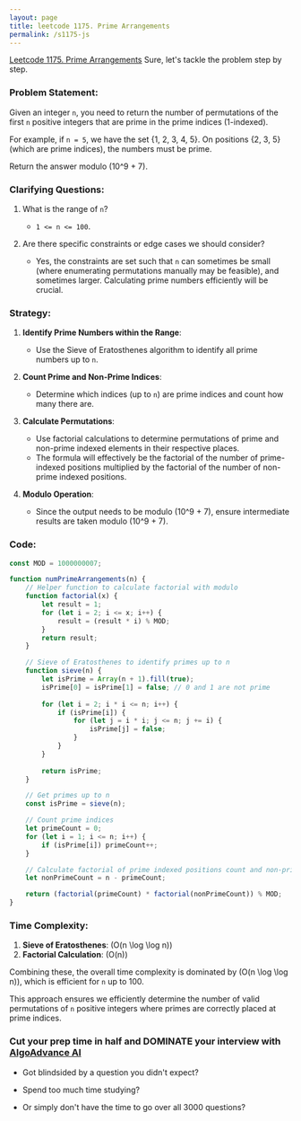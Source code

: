 ```yaml
---
layout: page
title: leetcode 1175. Prime Arrangements
permalink: /s1175-js
---
```

[Leetcode 1175. Prime Arrangements](https://algoadvance.github.io/algoadvance/l1175)
Sure, let's tackle the problem step by step.

### Problem Statement:
Given an integer `n`, you need to return the number of permutations of the first `n` positive integers that are prime in the prime indices (1-indexed).

For example, if `n = 5`, we have the set {1, 2, 3, 4, 5}. On positions {2, 3, 5} (which are prime indices), the numbers must be prime. 

Return the answer modulo \(10^9 + 7\).

### Clarifying Questions:
1. What is the range of `n`?
   - `1 <= n <= 100`.

2. Are there specific constraints or edge cases we should consider?
   - Yes, the constraints are set such that `n` can sometimes be small (where enumerating permutations manually may be feasible), and sometimes larger. Calculating prime numbers efficiently will be crucial.

### Strategy:
1. **Identify Prime Numbers within the Range**:
   - Use the Sieve of Eratosthenes algorithm to identify all prime numbers up to `n`.

2. **Count Prime and Non-Prime Indices**:
   - Determine which indices (up to `n`) are prime indices and count how many there are.

3. **Calculate Permutations**:
   - Use factorial calculations to determine permutations of prime and non-prime indexed elements in their respective places.
   - The formula will effectively be the factorial of the number of prime-indexed positions multiplied by the factorial of the number of non-prime indexed positions.

4. **Modulo Operation**:
   - Since the output needs to be modulo \(10^9 + 7\), ensure intermediate results are taken modulo \(10^9 + 7\).

### Code:

```javascript
const MOD = 1000000007;

function numPrimeArrangements(n) {
    // Helper function to calculate factorial with modulo
    function factorial(x) {
        let result = 1;
        for (let i = 2; i <= x; i++) {
            result = (result * i) % MOD;
        }
        return result;
    }

    // Sieve of Eratosthenes to identify primes up to n
    function sieve(n) {
        let isPrime = Array(n + 1).fill(true);
        isPrime[0] = isPrime[1] = false; // 0 and 1 are not prime
        
        for (let i = 2; i * i <= n; i++) {
            if (isPrime[i]) {
                for (let j = i * i; j <= n; j += i) {
                    isPrime[j] = false;
                }
            }
        }
        
        return isPrime;
    }

    // Get primes up to n
    const isPrime = sieve(n);

    // Count prime indices
    let primeCount = 0;
    for (let i = 1; i <= n; i++) {
        if (isPrime[i]) primeCount++;
    }

    // Calculate factorial of prime indexed positions count and non-prime count
    let nonPrimeCount = n - primeCount;

    return (factorial(primeCount) * factorial(nonPrimeCount)) % MOD;
}
```

### Time Complexity:
1. **Sieve of Eratosthenes**: \(O(n \log \log n)\)
2. **Factorial Calculation**: \(O(n)\)
   
Combining these, the overall time complexity is dominated by \(O(n \log \log n)\), which is efficient for `n` up to 100.

This approach ensures we efficiently determine the number of valid permutations of `n` positive integers where primes are correctly placed at prime indices.


### Cut your prep time in half and DOMINATE your interview with [AlgoAdvance AI](https://algoAdvance.com)

- Got blindsided by a question you didn't expect?

- Spend too much time studying?

- Or simply don't have the time to go over all 3000 questions?

